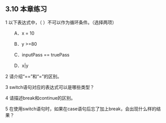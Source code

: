 ## 3.10  本章练习

 

1  以下表达式中，（    ）不可以作为循环条件。（选择两项） 

&emsp;&emsp;A．x = 10

&emsp;&emsp;B．y >=80

&emsp;&emsp;C．inputPass == truePass

&emsp;&emsp;D．x|y

2  请介绍“==”和“=”的区别。

 

 

3  switch语句对应的表达式可以是哪些类型？

 

 

4  请描述break和continue的区别。

 

 

5  在使用switch语句时，如果在case语句后忘了加上break，会出现什么样的结果？

 

 

 